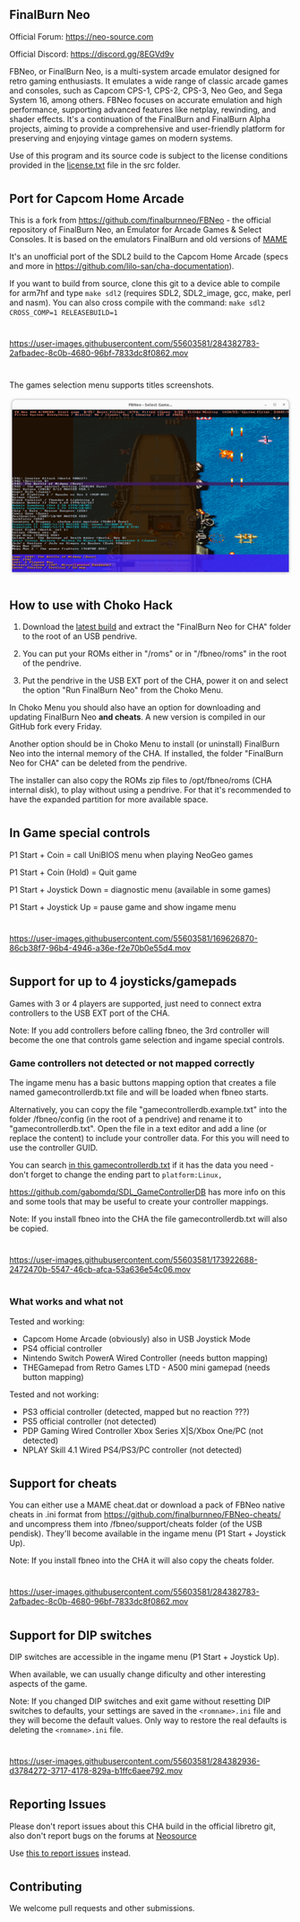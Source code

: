 #

## FinalBurn Neo
Official Forum: https://neo-source.com

Official Discord: https://discord.gg/8EGVd9v

FBNeo, or FinalBurn Neo, is a multi-system arcade emulator designed for retro gaming enthusiasts. It emulates a wide range of classic arcade games and consoles, such as Capcom CPS-1, CPS-2, CPS-3, Neo Geo, and Sega System 16, among others. FBNeo focuses on accurate emulation and high performance, supporting advanced features like netplay, rewinding, and shader effects. It's a continuation of the FinalBurn and FinalBurn Alpha projects, aiming to provide a comprehensive and user-friendly platform for preserving and enjoying vintage games on modern systems.

Use of this program and its source code is subject to the license conditions provided in the [license.txt](/src/license.txt) file in the src folder.



#

## Port for Capcom Home Arcade

This is a fork from https://github.com/finalburnneo/FBNeo - the official repository of FinalBurn Neo, an Emulator for Arcade Games & Select Consoles. It is based on the emulators FinalBurn and old versions of [MAME](https://www.mamedev.org)

It's an unofficial port of the SDL2 build to the Capcom Home Arcade (specs and more in https://github.com/lilo-san/cha-documentation).

If you want to build from source, clone this git to a device able to compile for arm7hf and type `make sdl2` (requires SDL2, SDL2_image, gcc, make, perl and nasm).
You can also cross compile with the command: `make sdl2 CROSS_COMP=1 RELEASEBUILD=1`

#

https://user-images.githubusercontent.com/55603581/284382783-2afbadec-8c0b-4680-96bf-7833dc8f0862.mov

#

The games selection menu supports titles screenshots.

![Screenshot of FBNeo showing titles screenshots.](https://github.com/ChokoGroup/FBNeo/blob/fbneo-CHA/FinalBurn%20Neo%20for%20CHA%20-%20support%20titles%20screenshot.png?raw=true)
#

## How to use with Choko Hack

1. Download the [latest build](https://github.com/ChokoGroup/FBNeo/releases/tag/latest) and extract the "FinalBurn Neo for CHA" folder to the root of an USB pendrive.

2. You can put your ROMs either in "/roms" or in "/fbneo/roms" in the root of the pendrive.

3. Put the pendrive in the USB EXT port of the CHA, power it on and select the option "Run FinalBurn Neo" from the Choko Menu.


In Choko Menu you should also have an option for downloading and updating FinalBurn Neo **and cheats**.
A new version is compiled in our GitHub fork every Friday.

Another option should be in Choko Menu to install (or uninstall) FinalBurn Neo into the internal memory of the CHA.
If installed, the folder "FinalBurn Neo for CHA" can be deleted from the pendrive.

The installer can also copy the ROMs zip files to /opt/fbneo/roms (CHA internal disk), to play without using a pendrive.
For that it's recommended to have the expanded partition for more available space.


#

## In Game special controls

P1 Start + Coin = call UniBIOS menu when playing NeoGeo games

P1 Start + Coin (Hold) = Quit game

P1 Start + Joystick Down = diagnostic menu (available in some games)

P1 Start + Joystick Up = pause game and show ingame menu

#

https://user-images.githubusercontent.com/55603581/169626870-86cb38f7-96b4-4946-a36e-f2e70b0e55d4.mov

#

#

## Support for up to 4 joysticks/gamepads

Games with 3 or 4 players are supported, just need to connect extra controllers to the USB EXT port of the CHA.

Note: If you add controllers before calling fbneo, the 3rd controller will become the one that controls game selection and ingame special controls.


### Game controllers not detected or not mapped correctly

The ingame menu has a basic buttons mapping option that creates a file named gamecontrollerdb.txt file and will be loaded when fbneo starts.

Alternatively, you can copy the file "gamecontrollerdb.example.txt" into the folder /fbneo/config (in the root of a pendrive) and rename it to "gamecontrollerdb.txt".
Open the file in a text editor and add a line (or replace the content) to include your controller data. For this you will need to use the controller GUID.

You can search [in this gamecontrollerdb.txt](https://github.com/gabomdq/SDL_GameControllerDB/blob/master/gamecontrollerdb.txt) if it has the data you need - don't forget to change the ending part to `platform:Linux,`


https://github.com/gabomdq/SDL_GameControllerDB has more info on this and some tools that may be useful to create your controller mappings.

Note: If you install fbneo into the CHA the file gamecontrollerdb.txt will also be copied.

#

https://user-images.githubusercontent.com/55603581/173922688-2472470b-5547-46cb-afca-53a636e54c06.mov

#

### What works and what not

Tested and working:
- Capcom Home Arcade (obviously) also in USB Joystick Mode
- PS4 official controller
- Nintendo Switch PowerA Wired Controller (needs button mapping)
- THEGamepad from Retro Games LTD - A500 mini gamepad (needs button mapping)

Tested and not working:
- PS3 official controller (detected, mapped but no reaction ???)
- PS5 official controller (not detected)
- PDP Gaming Wired Controller Xbox Series X|S/Xbox One/PC (not detected)
- NPLAY Skill 4.1 Wired PS4/PS3/PC controller (not detected)



#

## Support for cheats

You can either use a MAME cheat.dat or download a pack of FBNeo native cheats in <romname>.ini format from https://github.com/finalburnneo/FBNeo-cheats/ and uncompress them into /fbneo/support/cheats folder (of the USB pendisk).
They'll become available in the ingame menu (P1 Start + Joystick Up).

Note: If you install fbneo into the CHA it will also copy the cheats folder.

#

https://user-images.githubusercontent.com/55603581/284382783-2afbadec-8c0b-4680-96bf-7833dc8f0862.mov

#

#

## Support for DIP switches

DIP switches are accessible in the ingame menu (P1 Start + Joystick Up).

When available, we can usually change dificulty and other interesting aspects of the game.

Note: If you changed DIP switches and exit game without resetting DIP switches to defaults, your settings are saved in the `<romname>.ini` file and they will become the default values. Only way to restore the real defaults is deleting the `<romname>.ini` file.

#

https://user-images.githubusercontent.com/55603581/284382936-d3784272-3717-4178-829a-b1ffc6aee792.mov

#

#

## Reporting Issues

Please don't report issues about this CHA build in the official libretro git, also don't report bugs on the forums at [Neosource](https://neo-source.com)

Use [this to report issues](https://github.com/ChokoGroup/FBNeo/issues) instead.



#

## Contributing

We welcome pull requests and other submissions. 
